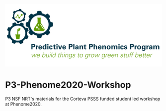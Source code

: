![](./P3_Logo.jpg)
# P3-Phenome2020-Workshop
P3 NSF NRT's materials for the Corteva PSSS funded student led workshop at Phenome2020.
